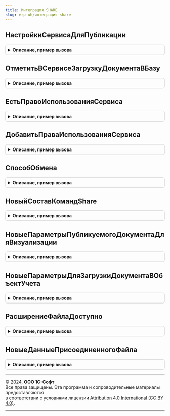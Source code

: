 ```yaml
---
title: Интеграция SHARE
slug: erp-uh/интеграция-share
---
```



## НастройкиСервисаДляПубликации
<details style="margin: 1em 0; padding: 0.5em; border: 1px solid #ccc; border-radius: 6px;">

<summary style="font-weight: bold; cursor: pointer;">Описание, пример вызова</summary>

```bsl

// Возвращает настройки сервиса для публикации документа в сервисе 1С:Share.
// Настройки загружаются из общего хранилища настроек авторизованного пользователя.
// В случае, если сохраненных настроек нет в хранилище - выполняется запрос в сервис для получения настроек
// с последующим сохранением в общие настройки авторизованного пользователя.
//
// Параметры:
//  Отказ - Булево - признак наличия ошибок при выполнении запроса в сервисе.
//                   При наличие ошибок выполняется запись в журнал регистрации и вывод сообщения пользователю.
//                   В случае Отказ = Истина рекомендуется ссылаться на запись в журнале регистрацию.
//
// Возвращаемое значение:
//  Неопределено - в случае, если не удалось загрузить настройки.
//  Структура    - настройки сервиса:
//   * МаксимальныйРазмерПакетаВБайтах - Строка - максимальный размер транспортного пакета (zip-архива)
//                                                для публикации документа в байтах.
//
Функция НастройкиСервисаДляПубликации(Отказ) Экспорт
```

Пример вызова
```bsl
Результат = ИнтеграцияShare.НастройкиСервисаДляПубликации(Отказ) 
```
</details>

## ОтметитьВСервисеЗагрузкуДокументаВБазу
<details style="margin: 1em 0; padding: 0.5em; border: 1px solid #ccc; border-radius: 6px;">

<summary style="font-weight: bold; cursor: pointer;">Описание, пример вызова</summary>

```bsl

// Отправляет в сервис 1С:Share сведения в какой объект загружен электронный документ в прикладной базе.
// Данные используются при повторной загрузки документа в базу.
//
// Параметры:
//  ПараметрыДокумента - см. ИнтеграцияShareКлиентСервер.НовыеПараметрыДокументаДляОтметкиЗагрузкиВБазу
//  Отказ - Булево - признак наличия ошибок при выполнении запроса.
//                   При наличие ошибок выполняется запись в журнал регистрации и вывод сообщения пользователю.
//
Процедура ОтметитьВСервисеЗагрузкуДокументаВБазу(Знач ПараметрыДокумента, Отказ) Экспорт
```

Пример вызова
```bsl
ИнтеграцияShare.ОтметитьВСервисеЗагрузкуДокументаВБазу(ПараметрыДокумента, Отказ) 
```
</details>

## ЕстьПравоИспользованияСервиса
<details style="margin: 1em 0; padding: 0.5em; border: 1px solid #ccc; border-radius: 6px;">

<summary style="font-weight: bold; cursor: pointer;">Описание, пример вызова</summary>

```bsl

// Возвращает признак наличия прав использования сервиса 1С:Share.
//
// Возвращаемое значение:
//  Булево - признак наличия прав доступа.
//
Функция ЕстьПравоИспользованияСервиса() Экспорт
```

Пример вызова
```bsl
Результат = ИнтеграцияShare.ЕстьПравоИспользованияСервиса() 
```
</details>

## ДобавитьПраваИспользованияСервиса
<details style="margin: 1em 0; padding: 0.5em; border: 1px solid #ccc; border-radius: 6px;">

<summary style="font-weight: bold; cursor: pointer;">Описание, пример вызова</summary>

```bsl

// Добавляет в профиль роли базовых прав для использования сервиса 1С:Share.
//
// Параметры:
//  ОписаниеПрофиля - см. УправлениеДоступом.НовоеОписаниеПрофиляГруппДоступа.
//
Процедура ДобавитьПраваИспользованияСервиса(ОписаниеПрофиля) Экспорт
```

Пример вызова
```bsl
ИнтеграцияShare.ДобавитьПраваИспользованияСервиса(ОписаниеПрофиля) 
```
</details>

## СпособОбмена
<details style="margin: 1em 0; padding: 0.5em; border: 1px solid #ccc; border-radius: 6px;">

<summary style="font-weight: bold; cursor: pointer;">Описание, пример вызова</summary>

```bsl

// Способ обмена электронного документа через сервис 1С:Share
// для взаимодействия с подсистемой ЭлектронноеВзаимодействие.ОбменСКонтрагентами
//
// Возвращаемое значение:
//  ПеречислениеСсылка.СпособыОбменаЭД - значение "Через1CShare".
Функция СпособОбмена() Экспорт
```

Пример вызова
```bsl
Результат = ИнтеграцияShare.СпособОбмена() 
```
</details>

## НовыйСоставКомандShare
<details style="margin: 1em 0; padding: 0.5em; border: 1px solid #ccc; border-radius: 6px;">

<summary style="font-weight: bold; cursor: pointer;">Описание, пример вызова</summary>

```bsl

// Возвращает структуру, состава команд исходящих и входящих документов доступных для обмена в сервисе 1С:Share.
//
// Возвращаемое значение:
//  Структура - состав команд исходящих и входящих документов:
//   * Исходящие - Массив Из Строка - наименование объекта метаданных, которому разрешено отправление из базы через сервис.
//                                    Например: Документ.СчетНаОплатуПокупателю, Справочник.ДоговорыКонтрагентов.
//   * Входящие  - Массив Из Строка - наименование объекта метаданных, которому разрешена загрузка в базу через сервис.
//                                    Например: Документ.СчетНаОплатуПоставщика, Справочник.ДоговорыКонтрагентов.
//
Функция НовыйСоставКомандShare() Экспорт
```

Пример вызова
```bsl
Результат = ИнтеграцияShare.НовыйСоставКомандShare() 
```
</details>

## НовыеПараметрыПубликуемогоДокументаДляВизуализации
<details style="margin: 1em 0; padding: 0.5em; border: 1px solid #ccc; border-radius: 6px;">

<summary style="font-weight: bold; cursor: pointer;">Описание, пример вызова</summary>

```bsl

// Конструктор параметров публикуемого документа для формирования визуализации документа.
//
// Возвращаемое значение:
//  Структура - параметры публикуемого документа для формирования визуализации документа:
//   * ОбъектУчета - ОпределяемыйТип.ОснованияЭлектронныхДокументовЭДО
//   * ДвоичныеДанныеДокумента - ДвоичныеДанные - данные публикуемого документа
//   * ТипДокумента - ПеречислениеСсылка.ТипыДокументовЭДО
//   * СвойстваПредставления - Структура - свойства представления, которые при необходимости можно переопределить
//                                         при использовании стандартной обработки:
//      ** ПараметрыВизуализации  - См. ОбменСКонтрагентамиИнтеграция.НовыеПараметрыВизуализации - параметры визуализации
//                                            для формирования визуализации при стандартной обработки.
//      ** ПредставлениеДокумента  - Строка - представление публикуемого документа, отображаемое пользователю.
//
Функция НовыеПараметрыПубликуемогоДокументаДляВизуализации() Экспорт
```

Пример вызова
```bsl
Результат = ИнтеграцияShare.НовыеПараметрыПубликуемогоДокументаДляВизуализации() 
```
</details>

## НовыеПараметрыДляЗагрузкиДокументаВОбъектУчета
<details style="margin: 1em 0; padding: 0.5em; border: 1px solid #ccc; border-radius: 6px;">

<summary style="font-weight: bold; cursor: pointer;">Описание, пример вызова</summary>

```bsl

// Инициализирует параметры для загрузки электронного документа в объект учета.
//
// Возвращаемое значение:
//  Структура - параметры для загрузки документа:
//   * СпособОбмена - См. СпособОбмена
//   * ДанныеОсновногоФайла - Неопределено, См. РаботаСФайламиБЭДКлиентСервер.НовоеОписаниеФайла - данные файла
//              электронного документа.
//   * ДополнительныеФайлыДокумента - Неопределено, См. НовоеОписаниеДополнительныхФайлов
//   * ФайлыВизуализации - Массив из См. НовыйФайлВизуализации() - файлы визуализации документа.
//
Функция НовыеПараметрыДляЗагрузкиДокументаВОбъектУчета() Экспорт
```

Пример вызова
```bsl
Результат = ИнтеграцияShare.НовыеПараметрыДляЗагрузкиДокументаВОбъектУчета() 
```
</details>

## РасширениеФайлаДоступно
<details style="margin: 1em 0; padding: 0.5em; border: 1px solid #ccc; border-radius: 6px;">

<summary style="font-weight: bold; cursor: pointer;">Описание, пример вызова</summary>

```bsl

// Возвращает признак доступности типа файла к отправке в сервис 1С:Share.
// Расширение файла проверяется на запрещенные типы из ИнтеграцияShareКлиентСервер.ЗапрещенныеРасширенияФайла.
//
// Параметры:
//  РасширениеФайла - Строка
//  ДвоичныеДанныеФайла - ДвоичныеДанные
//
// Возвращаемое значение:
//  Булево - признак поддерживаемого расширения
Функция РасширениеФайлаДоступно(Знач РасширениеФайла, Знач ДвоичныеДанныеФайла) Экспорт
```

Пример вызова
```bsl
Результат = ИнтеграцияShare.РасширениеФайлаДоступно(РасширениеФайла, ДвоичныеДанныеФайла) 
```
</details>

## НовыеДанныеПрисоединенногоФайла
<details style="margin: 1em 0; padding: 0.5em; border: 1px solid #ccc; border-radius: 6px;">

<summary style="font-weight: bold; cursor: pointer;">Описание, пример вызова</summary>

```bsl

// Конструктор данных присоединенного файла для выбора к публикации.
//
// Возвращаемое значение:
//  Структура - содержит данные присоединенного файла:
//   * СсылкаНаФайл - ОпределяемыйТип.ПрисоединенныйФайл, Неопределено - ссылка на файл документа к публикации.
//   * Наименование - Строка - наименование файла без расширения.
//   * Расширение   - Строка - расширение файла без точки.
//
Функция НовыеДанныеПрисоединенногоФайла() Экспорт
```

Пример вызова
```bsl
Результат = ИнтеграцияShare.НовыеДанныеПрисоединенногоФайла() 
```
</details>

---

© 2024, **ООО 1С-Софт**  
Все права защищены. Эта программа и сопроводительные материалы предоставляются  
в соответствии с условиями лицензии [Attribution 4.0 International (CC BY 4.0)](https://creativecommons.org/licenses/by/4.0/legalcode).

---
